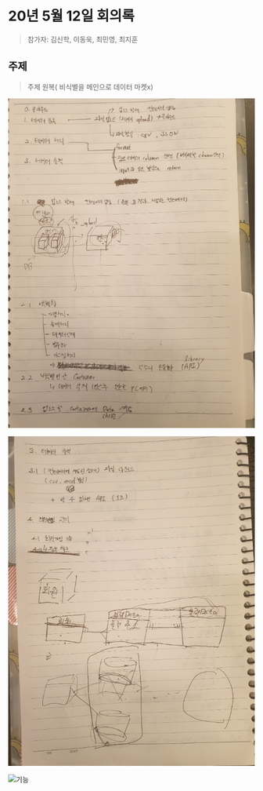 # 20년 5월 12일 회의록
> 참가자: 김신학, 이동욱, 최민영, 최지훈

## 주제 
> 주제 원복( 비식별을 메인으로 데이터 마켓x)

![시나리오1](/img/시나리오1.jpg)

![시나리오2](/img/시나리오2.jpg)

![기능](/img/기능구체화.jpg)


